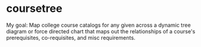 coursetree
==========

My goal: Map college course catalogs for any given across a dynamic tree diagram or force directed chart that maps out the relationships of a course's prerequisites, co-requisites, and misc requirements.
